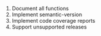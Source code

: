 1.  Document all functions
1.  Implement semantic-version
1.  Implement code coverage reports
1.  Support unsupported releases
